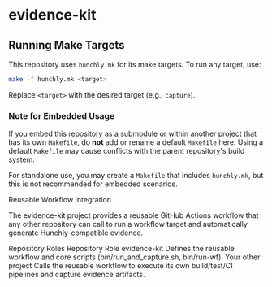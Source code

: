 # evidence-kit


## Running Make Targets

This repository uses `hunchly.mk` for its make targets. To run any target, use:

```bash
make -f hunchly.mk <target>
```

Replace `<target>` with the desired target (e.g., `capture`).

### Note for Embedded Usage

If you embed this repository as a submodule or within another project that has its own `Makefile`, do **not** add or rename a default `Makefile` here. Using a default `Makefile` may cause conflicts with the parent repository's build system.

For standalone use, you may create a `Makefile` that includes `hunchly.mk`, but this is not recommended for embedded scenarios.



Reusable Workflow Integration

The evidence-kit project provides a reusable GitHub Actions workflow that any other repository can call to run a workflow target and automatically generate Hunchly-compatible evidence.

Repository Roles
Repository	Role
evidence-kit	Defines the reusable workflow and core scripts (bin/run_and_capture.sh, bin/run-wf).
Your other project	Calls the reusable workflow to execute its own build/test/CI pipelines and capture evidence artifacts.